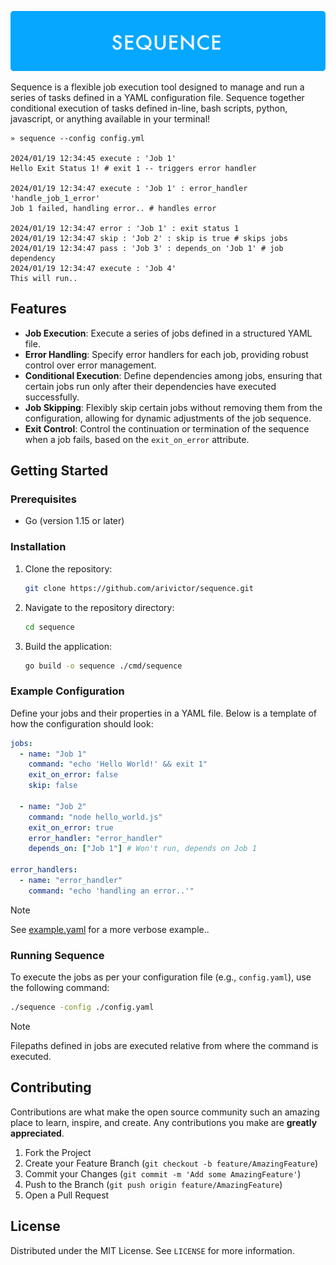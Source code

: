 ![](./cover.png)

Sequence is a flexible job execution tool designed to manage and run a series of tasks defined in a YAML configuration file. Sequence together conditional execution of tasks defined in-line, bash scripts, python, javascript, or anything available in your terminal!

```shell
» sequence --config config.yml

2024/01/19 12:34:45 execute : 'Job 1'
Hello Exit Status 1! # exit 1 -- triggers error handler

2024/01/19 12:34:47 execute : 'Job 1' : error_handler 'handle_job_1_error'
Job 1 failed, handling error.. # handles error

2024/01/19 12:34:47 error : 'Job 1' : exit status 1
2024/01/19 12:34:47 skip : 'Job 2' : skip is true # skips jobs
2024/01/19 12:34:47 pass : 'Job 3' : depends_on 'Job 1' # job dependency
2024/01/19 12:34:47 execute : 'Job 4'
This will run..
```

## Features

- **Job Execution**: Execute a series of jobs defined in a structured YAML file.
- **Error Handling**: Specify error handlers for each job, providing robust control over error management.
- **Conditional Execution**: Define dependencies among jobs, ensuring that certain jobs run only after their dependencies have executed successfully.
- **Job Skipping**: Flexibly skip certain jobs without removing them from the configuration, allowing for dynamic adjustments of the job sequence.
- **Exit Control**: Control the continuation or termination of the sequence when a job fails, based on the `exit_on_error` attribute.

## Getting Started

### Prerequisites

- Go (version 1.15 or later)

### Installation

1. Clone the repository:

    ```bash
    git clone https://github.com/arivictor/sequence.git
    ```

2. Navigate to the repository directory:

    ```bash
    cd sequence
    ```

3. Build the application:

    ```bash
    go build -o sequence ./cmd/sequence
    ```

### Example Configuration

Define your jobs and their properties in a YAML file. Below is a template of how the configuration should look:

```yaml
jobs:
  - name: "Job 1"
    command: "echo 'Hello World!' && exit 1"
    exit_on_error: false
    skip: false

  - name: "Job 2"
    command: "node hello_world.js"
    exit_on_error: true
    error_handler: "error_handler"
    depends_on: ["Job 1"] # Won't run, depends on Job 1

error_handlers:
  - name: "error_handler"
    command: "echo 'handling an error..'"
```

> [!NOTE]  
> See [example.yaml](./example.yaml) for a more verbose example..


### Running Sequence

To execute the jobs as per your configuration file (e.g., `config.yaml`), use the following command:

```bash
./sequence -config ./config.yaml
```

> [!NOTE]  
> Filepaths defined in jobs are executed relative from where the command is executed.

## Contributing

Contributions are what make the open source community such an amazing place to learn, inspire, and create. Any contributions you make are **greatly appreciated**.

1. Fork the Project
2. Create your Feature Branch (`git checkout -b feature/AmazingFeature`)
3. Commit your Changes (`git commit -m 'Add some AmazingFeature'`)
4. Push to the Branch (`git push origin feature/AmazingFeature`)
5. Open a Pull Request

## License

Distributed under the MIT License. See `LICENSE` for more information.